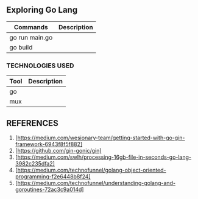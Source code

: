## Exploring Go Lang

| Commands | Description |
| -------- | ----------- |
| go run main.go |       |
| go build |       |

### TECHNOLOGIES USED

| Tool | Description |
| -------- | ----------- |
| go  |       |
| mux  |       |

## REFERENCES
1. [https://medium.com/wesionary-team/getting-started-with-go-gin-framework-6943f8f5f882]
3. [https://github.com/gin-gonic/gin]
4. [https://medium.com/swlh/processing-16gb-file-in-seconds-go-lang-3982c235dfa2]
5. [https://medium.com/technofunnel/golang-object-oriented-programming-f2e6448b8f24]
6. [https://medium.com/technofunnel/understanding-golang-and-goroutines-72ac3c9a014d]